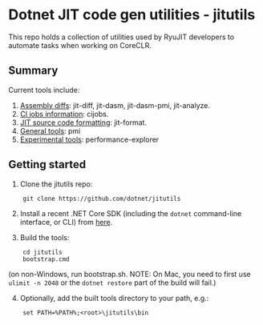 # Dotnet JIT code gen utilities - jitutils

This repo holds a collection of utilities used by RyuJIT developers to 
automate tasks when working on CoreCLR.

## Summary

Current tools include:

1. [Assembly diffs](doc/diffs.md): jit-diff, jit-dasm, jit-dasm-pmi, jit-analyze.
2. [CI jobs information](doc/cijobs.md): cijobs.
3. [JIT source code formatting](doc/formatting.md): jit-format.
4. [General tools](doc/tools.md): pmi
5. [Experimental tools](src/performance-explorer/README.md): performance-explorer

## Getting started

1. Clone the jitutils repo:
```
    git clone https://github.com/dotnet/jitutils
```

2. Install a recent .NET Core SDK (including the `dotnet` command-line interface, or CLI) from [here](https://dot.net).

3. Build the tools:
```
    cd jitutils
    bootstrap.cmd
```
(on non-Windows, run bootstrap.sh. NOTE: On Mac, you need to first use `ulimit -n 2048` or the `dotnet restore` part of the build will fail.)

4. Optionally, add the built tools directory to your path, e.g.:
```
    set PATH=%PATH%;<root>\jitutils\bin
```

